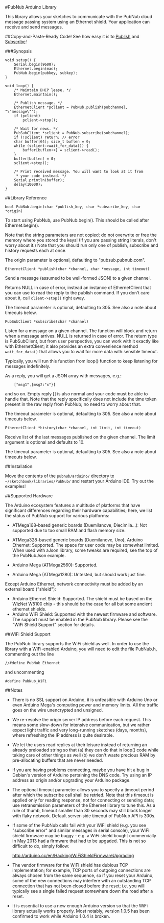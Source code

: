 #PubNub Arduino Library

This library allows your sketches to communicate with the PubNub cloud
message passing system using an Ethernet shield. Your application can
receive and send messages.

##Copy-and-Paste-Ready Code!
See how easy it is to [Publish](examples/PubNubPublisher) and [Subscribe](examples/PubNubSubscriber)!

###Synopsis


	void setup() {
		Serial.begin(9600);
		Ethernet.begin(mac);
		PubNub.begin(pubkey, subkey);
	}

	void loop() {
		/* Maintain DHCP lease. */
		Ethernet.maintain();

		/* Publish message. */
		EthernetClient *pclient = PubNub.publish(pubchannel, "\"message\"");
		if (pclient)
			pclient->stop();

		/* Wait for news. */
		PubSubClient *sclient = PubNub.subscribe(subchannel);
		if (!sclient) return; // error
		char buffer[64]; size_t buflen = 0;
		while (sclient->wait_for_data()) {
			buffer[buflen++] = sclient->read();
		}
		buffer[buflen] = 0;
		sclient->stop();

		/* Print received message. You will want to look at it from
		 * your code instead. */
		Serial.println(buffer);
		delay(10000);
	}

##Library Reference

``bool PubNub.begin(char *publish_key, char *subscribe_key, char *origin)``

To start using PubNub, use PubNub.begin().  This should be called after
Ethernet.begin().

Note that the string parameters are not copied; do not overwrite or free the
memory where you stored the keys! (If you are passing string literals, don't
worry about it.) Note that you should run only one of publish, subscribe and
history requests each at once.

The origin parameter is optional, defaulting to "pubsub.pubnub.com".

``EthernetClient *publish(char *channel, char *message, int timeout)``

Send a message (assumed to be well-formed JSON) to a given channel.

Returns NULL in case of error, instead an instance of EthernetClient
that you can use to read the reply to the publish command. If you
don't care about it, call ``client->stop()`` right away.

The timeout parameter is optional, defaulting to 305. See also
a note about timeouts below.

``PubSubClient *subscribe(char *channel)``

Listen for a message on a given channel. The function will block
and return when a message arrives. NULL is returned in case of error.
The return type is PubSubClient, but from user perspective, you can
work with it exactly like with EthernetClient; it also provides
an extra convenience method ``wait_for_data()`` that allows you
to wait for more data with sensible timeout.

Typically, you will run this function from loop() function to keep
listening for messages indefinitely.

As a reply, you will get a JSON array with messages, e.g.:

```
	["msg1",{msg2:"x"}]
```

and so on. Empty reply [] is also normal and your code must be
able to handle that. Note that the reply specifically does not
include the time token present in the raw reply from PubNub;
no need to worry about that.

The timeout parameter is optional, defaulting to 305. See also
a note about timeouts below.

``EthernetClient *history(char *channel, int limit, int timeout)``

Receive list of the last messages published on the given channel.
The limit argument is optional and defaults to 10.

The timeout parameter is optional, defaulting to 305. See also
a note about timeouts below.

##Installation

Move the contents of the ``pubnub/arduino/`` directory to
``~/sketchbook/libraries/PubNub/`` and restart your Arduino IDE.
Try out the examples!

##Supported Hardware

The Arduino ecosystem features a multitude of platforms that
have significant differences regarding their hardware capabilities;
here, we list the status of PubNub support for various platforms:

  * ATMega168-based generic boards (Duemilanove, Diecimila...):
Not supported due to too small RAM and flash memory size.
  * ATMega328-based generic boards (Duemilanove, Uno), Arduino
Ethernet: Supported.  The space for user code may be somewhat limited.
When used with aJson library, some tweaks are required, see the top
of the PubNubJson example.

  * Arduino Mega (ATMega2560): Supported.
  * Arduino Mega (ATMega1280): Untested, but should work just fine.

Except Arduino Ethernet, network connectivity must be added by
an external board ("shield"):

  * Arduino Ethernet Shield: Supported. The shield must be based
on the WizNet W5100 chip - this should be the case for all but some
ancient ethernet shields.
  * Arduino WiFi Shield: Supported with the newest firmware and
software.  The support must be enabled in the PubNub library.
Please see the "WiFi Shield Support" section for details.

##WiFi Shield Support

The PubNub library supports the WiFi shield as well. In order
to use the library with a WiFi-enabled Arduino, you will need
to edit the file PubNub.h, commenting out the line

	//#define PubNub_Ethernet

and uncommenting

	#define PubNub_WiFi

##Notes

* There is no SSL support on Arduino, it is unfeasible with
Arduino Uno or even Arduino Mega's computing power and memory limits.
All the traffic goes on the wire unencrypted and unsigned.

* We re-resolve the origin server IP address before each request.
This means some slow-down for intensive communication, but we rather
expect light traffic and very long-running sketches (days, months),
where refreshing the IP address is quite desirable.

* We let the users read replies at their leisure instead of
returning an already preloaded string so that (a) they can do that
in loop() code while taking care of other things as well (b) we don't
waste precious RAM by pre-allocating buffers that are never needed.

* If you are having problems connecting, maybe you have hit
a bug in Debian's version of Arduino pertaining the DNS code. Try using
an IP address as origin and/or upgrading your Arduino package.

* The optional timeout parameter allows you to specify a timeout
period after which the subscribe call shall be retried. Note
that this timeout is applied only for reading response, not for
connecting or sending data; use retransmission parameters of
the Ethernet library to tune this. As a rule of thumb, timeout
smaller than 30 seconds may still block longer with flaky
network. Default server-side timeout of PubNub API is 300s.

* If some of the PubNub calls fail with your WiFi shield (e.g. you
see "subscribe error" and similar messages in serial console), your
WiFi shield firmware may be buggy - e.g. a WiFi shield bought
commercially in May 2013 had a firmware that had to be upgaded.
This is not so difficult to do, simply follow:

	http://arduino.cc/en/Hacking/WiFiShieldFirmwareUpgrading

* The vendor firmware for the WiFi shield has dubious TCP implementation;
for example, TCP ports of outgoing connections are always chosen from the
same sequence, so if you reset your Arduino, some of the new connections
may interfere with an outstanding TCP connection that has not been closed
before the reset; i.e. you will typically see a single failed request
somewhere down the road after a reset.

* It is essential to use a new enough Arduino version so that
the WiFi library actually works properly. Most notably, version 1.0.5
has been confirmed to work while Arduino 1.0.4 is broken.
